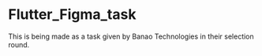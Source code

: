 # Flutter_Figma_task
This is being made as a task given by Banao Technologies in their selection round.
